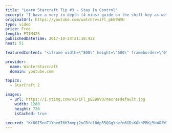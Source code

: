 ```yaml
---
title: "Learn Starcraft Tip #3 - Stay In Control"
excerpt: "I have a very in depth (4 mins) guide on the shift key as well here https://www.youtube.com/watch?v=7x9pHr544oY"
originalUrl: https://youtube.com/watch?v=iFl_pEE9WVU
type: video
price: Free
length: PT1M42S
publishedDateTime: 2017-10-24T21:18:42Z
heat: 51

featuredContent: "<iframe width=\"800\" height=\"500\" frameborder=\"0\" src=\"https://www.youtube.com/embed/iFl_pEE9WVU\" allow=\"accelerometer; autoplay; encrypted-media; gyroscope; picture-in-picture\" allowfullscreen></iframe>"

provider:
  name: WinterStarcraft
  domain: youtube.com

topics:
  - StarCraft 2

images:
  - url: https://i.ytimg.com/vi/iFl_pEE9WVU/maxresdefault.jpg
    width: 1280
    height: 720
    isCached: true

secured: "K+U0I5eoT1YhedI6H3mmpj2uCRfel8dp55QGgYnefn6GDsKOkhPRKj5bWGfW155KopOu8UPuM/p/JL0ngKwZg37KOrlT+f6iyufF9TwNrukOah5m5GC3rdnCfxzWvOLJH9sgyWnRItsNIU4nBs/a6i3WwfFjQNPGOTin/vXwsC96vy9pHmnblHv4yj8S9giex1rdJUcQlOGhIZf3kDb//FF4UDRjfN0ATF8nwASxK4j0wG1bylhfFUA6SC2qZfy9Pd5Y8FxAxeNBOLcJoCNgQZIkaLxJMZZGxX9UZjQngflADJCcdCfFFZnsKTQZY3hXDcyJqN+WI1S7JsS0/TkXY5XANjW5fhYN5RrflYCD36XcXkRvb1VSMcEOlpuYM+Erwtx3lxwyDTfYQTBZvOCpsgzyVnahCqjriDmnlsqdi0o=;M/luVzlQgZtz21G26GIpVQ=="
---
```


